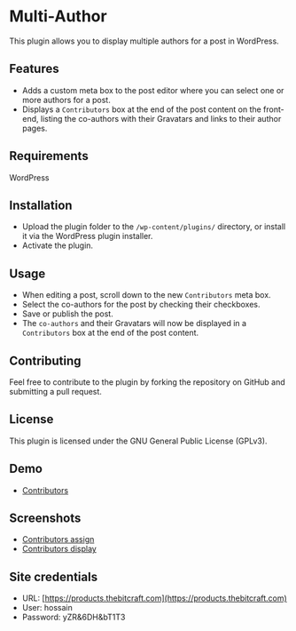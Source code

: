 # Multi-Author

This plugin allows you to display multiple authors for a post in WordPress.

## Features

- Adds a custom meta box to the post editor where you can select one or more authors for a post.
- Displays a `Contributors` box at the end of the post content on the front-end, listing the co-authors with their Gravatars and links to their author pages.

## Requirements

WordPress

## Installation

- Upload the plugin folder to the `/wp-content/plugins/` directory, or install it via the WordPress plugin installer.
- Activate the plugin.

## Usage

- When editing a post, scroll down to the new `Contributors` meta box.
- Select the co-authors for the post by checking their checkboxes.
- Save or publish the post.
- The `co-authors` and their Gravatars will now be displayed in a `Contributors` box at the end of the post content.

## Contributing

Feel free to contribute to the plugin by forking the repository on GitHub and submitting a pull request.

## License

This plugin is licensed under the GNU General Public License (GPLv3).

## Demo

- [Contributors](https://products.thebitcraft.com/2024/05/23/hello-world/)

## Screenshots

- [Contributors assign](https://github.com/beyond88/multi-authors/blob/main/screenshots/contributors-check-list.png)
- [Contributors display](https://github.com/beyond88/multi-authors/blob/main/screenshots/contributors-display.png)

## Site credentials

- URL: [https://products.thebitcraft.com](https://products.thebitcraft.com)
- User: hossain
- Password: yZR&6DH&bT1T3


